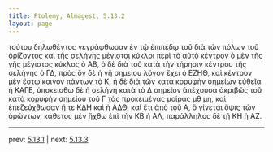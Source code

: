 ```yaml
---
title: Ptolemy, Almagest, 5.13.2
layout: page
---
```


τούτου δηλωθέντος γεγράφθωσαν ἐν τῷ ἐπιπέδῳ τοῦ διὰ τῶν πόλων τοῦ ὁρίζοντος καὶ τῆς σελήνης μέγιστοι κύκλοι περὶ τὸ αὐτὸ κέντρον ὁ μὲν τῆς γῆς μέγιστος κύκλος ὁ ΑΒ, ὁ δὲ διὰ τοῦ κατὰ τὴν τήρησιν κέντρου τῆς σελήνης ὁ ΓΔ, πρὸς ὃν δὲ ἡ γῆ σημείου λόγον ἔχει ὁ ΕΖΗΘ, καὶ κέντρον μὲν ἔστω κοινὸν πάντων τὸ Κ, ἡ δὲ διὰ τῶν κατὰ κορυφὴν σημείων εὐθεῖα ἡ ΚΑΓΕ, ὑποκείσθω δὲ ἡ σελήνη κατὰ τὸ Δ σημεῖον ἀπέχουσα ἀκριβῶς τοῦ κατὰ κορυφὴν σημείου τοῦ Γ τὰς προκειμένας μοίρας μθ μη, καὶ ἐπεζεύχθωσαν ἥ τε ΚΔΗ καὶ ἡ ΑΔΘ, καὶ ἔτι ἀπὸ τοῦ Α, ὃ γίνεται ὄψις τῶν ὁρώντων, κάθετος μὲν ἤχθω ἐπὶ τὴν ΚΒ ἡ ΑΛ, παράλληλος δὲ τῇ ΚΗ ἡ ΑΖ. 

---

prev: [5.13.1](../5.13.1/) | next: [5.13.3](../5.13.3/)

